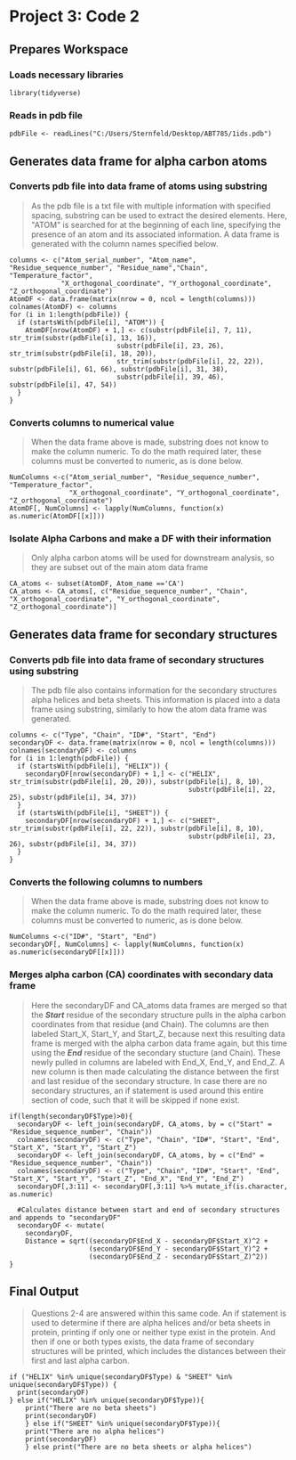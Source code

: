 # Project 3: Code 2

## Prepares Workspace

### Loads necessary libraries
```{r}
library(tidyverse)
```
### Reads in pdb file
```{r}
pdbFile <- readLines("C:/Users/Sternfeld/Desktop/ABT785/1ids.pdb")
```

## Generates data frame for alpha carbon atoms

### Converts pdb file into data frame of atoms using substring
> As the pdb file is a txt file with multiple information with specified spacing, substring can be used to extract the desired elements. Here, "ATOM" is searched for at the beginning of each line, specifying the presence of an atom and its associated information. A data frame is generated with the column names specified below.
```{r}
columns <- c("Atom_serial_number", "Atom_name", "Residue_sequence_number", "Residue_name","Chain", "Temperature_factor", 
             "X_orthogonal_coordinate", "Y_orthogonal_coordinate", "Z_orthogonal_coordinate")
AtomDF <- data.frame(matrix(nrow = 0, ncol = length(columns)))
colnames(AtomDF) <- columns
for (i in 1:length(pdbFile)) {
  if (startsWith(pdbFile[i], "ATOM")) {
    AtomDF[nrow(AtomDF) + 1,] <- c(substr(pdbFile[i], 7, 11), str_trim(substr(pdbFile[i], 13, 16)), 
                           substr(pdbFile[i], 23, 26), str_trim(substr(pdbFile[i], 18, 20)), 
                           str_trim(substr(pdbFile[i], 22, 22)), substr(pdbFile[i], 61, 66), substr(pdbFile[i], 31, 38), 
                           substr(pdbFile[i], 39, 46), substr(pdbFile[i], 47, 54))
  }
}
```

### Converts columns to numerical value
> When the data frame above is made, substring does not know to make the column numeric. To do the math required later, these columns must be converted to numeric, as is done below.
```{r}
NumColumns <-c("Atom_serial_number", "Residue_sequence_number", "Temperature_factor", 
               "X_orthogonal_coordinate", "Y_orthogonal_coordinate", "Z_orthogonal_coordinate")
AtomDF[, NumColumns] <- lapply(NumColumns, function(x) as.numeric(AtomDF[[x]]))
```

### Isolate Alpha Carbons and make a DF with their information
> Only alpha carbon atoms will be used for downstream analysis, so they are subset out of the main atom data frame
```{r}
CA_atoms <- subset(AtomDF, Atom_name =='CA')
CA_atoms <- CA_atoms[, c("Residue_sequence_number", "Chain", "X_orthogonal_coordinate", "Y_orthogonal_coordinate", "Z_orthogonal_coordinate")]
```

## Generates data frame for secondary structures

### Converts pdb file into data frame of secondary structures using substring
> The pdb file also contains information for the secondary structures alpha helices and beta sheets. This information is placed into a data frame using substring, similarly to how the atom data frame was generated.
```{r}
columns <- c("Type", "Chain", "ID#", "Start", "End")
secondaryDF <- data.frame(matrix(nrow = 0, ncol = length(columns)))
colnames(secondaryDF) <- columns
for (i in 1:length(pdbFile)) {
  if (startsWith(pdbFile[i], "HELIX")) {
    secondaryDF[nrow(secondaryDF) + 1,] <- c("HELIX", str_trim(substr(pdbFile[i], 20, 20)), substr(pdbFile[i], 8, 10), 
                                             substr(pdbFile[i], 22, 25), substr(pdbFile[i], 34, 37))
  }
  if (startsWith(pdbFile[i], "SHEET")) {
    secondaryDF[nrow(secondaryDF) + 1,] <- c("SHEET", str_trim(substr(pdbFile[i], 22, 22)), substr(pdbFile[i], 8, 10), 
                                             substr(pdbFile[i], 23, 26), substr(pdbFile[i], 34, 37))
  }
}
```

### Converts the following columns to numbers
> When the data frame above is made, substring does not know to make the column numeric. To do the math required later, these columns must be converted to numeric, as is done below.
```{r}
NumColumns <-c("ID#", "Start", "End")
secondaryDF[, NumColumns] <- lapply(NumColumns, function(x) as.numeric(secondaryDF[[x]]))
```

### Merges alpha carbon (CA) coordinates with secondary data frame
> Here the secondaryDF and CA_atoms data frames are merged so that the ***Start*** residue of the secondary structure pulls in the alpha carbon coordinates from that residue (and Chain). The columns are then labeled Start_X, Start_Y, and Start_Z, because next this resulting data frame is merged with the alpha carbon data frame again, but this time using the ***End*** residue of the secondary stucture (and Chain). These newly pulled in columns are labeled with End_X, End_Y, and End_Z. A new column is then made calculating the distance between the first and last residue of the secondary structure. In case there are no secondary structures, an if statement is used around this entire section of code, such that it will be skipped if none exist.
```{r}
if(length(secondaryDF$Type)>0){
  secondaryDF <- left_join(secondaryDF, CA_atoms, by = c("Start" = "Residue_sequence_number", "Chain"))
  colnames(secondaryDF) <- c("Type", "Chain", "ID#", "Start", "End", "Start_X", "Start_Y", "Start_Z")
  secondaryDF <- left_join(secondaryDF, CA_atoms, by = c("End" = "Residue_sequence_number", "Chain"))
  colnames(secondaryDF) <- c("Type", "Chain", "ID#", "Start", "End", "Start_X", "Start_Y", "Start_Z", "End_X", "End_Y", "End_Z")
  secondaryDF[,3:11] <- secondaryDF[,3:11] %>% mutate_if(is.character, as.numeric)
  
  #Calculates distance between start and end of secondary structures and appends to "secondaryDF"
  secondaryDF <- mutate(
    secondaryDF,
    Distance = sqrt((secondaryDF$End_X - secondaryDF$Start_X)^2 + 
                    (secondaryDF$End_Y - secondaryDF$Start_Y)^2 + 
                    (secondaryDF$End_Z - secondaryDF$Start_Z)^2))
}
```


## Final Output

>Questions 2-4 are answered within this same code. An if statement is used to determine if there are alpha helices and/or beta sheets in protein, printing if only one or neither type exist in the protein. And then if one or both types exists, the data frame of secondary structures will be printed, which includes the distances between their first and last alpha carbon.
```{r}
if ("HELIX" %in% unique(secondaryDF$Type) & "SHEET" %in% unique(secondaryDF$Type)) {
  print(secondaryDF)
} else if("HELIX" %in% unique(secondaryDF$Type)){
    print("There are no beta sheets")
    print(secondaryDF)
    } else if("SHEET" %in% unique(secondaryDF$Type)){
    print("There are no alpha helices")
    print(secondaryDF)
    } else print("There are no beta sheets or alpha helices")
```
